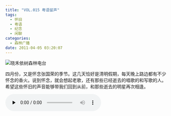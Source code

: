```yaml
---
title: "VOL.015 粤语留声"
tags:
  - 怀旧
  - 粤语
  - 纪念
  - 闲聊
categories:
  - 森林广播
date: 2011-04-05 03:20:07
---
```


![晓禾依树森林电台](../../../images/radiocover/radio_015.jpg) 

四月份，又是怀念张国荣的季节。这几天恰好是清明假期，每天晚上路边都有不少怀念的香火。说到怀念，就会想起老歌，还有那些已经逝去的唱歌的和写歌的人。希望这些怀旧的声音能够带我们回到从前，和那些逝去的明星再次相逢。   

<audio id="audio" controls="" preload="none">
  <source id="mp3" src="http://www.coletree.com/radio/coletree_radio_015.mp3">
</audio>